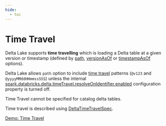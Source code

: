 ```yaml
---
hide:
  - toc
---
```


# Time Travel

Delta Lake supports **time travelling** which is loading a Delta table at a given version or timestamp (defined by [path](../spark-connector/options.md#path), [versionAsOf](../spark-connector/options.md#versionAsOf) or [timestampAsOf](../spark-connector/options.md#timestampAsOf) options).

Delta Lake allows `path` option to include [time travel](../DeltaTableUtils.md#extractIfPathContainsTimeTravel) patterns (`@v123` and `@yyyyMMddHHmmssSSS`) unless the internal [spark.databricks.delta.timeTravel.resolveOnIdentifier.enabled](../configuration-properties/DeltaSQLConf.md#timeTravel.resolveOnIdentifier.enabled) configuration property is turned off.

Time Travel cannot be specified for catalog delta tables.

Time travel is described using [DeltaTimeTravelSpec](DeltaTimeTravelSpec.md).

[Demo: Time Travel](../demo/time-travel.md)
